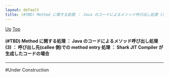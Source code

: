 ```yaml
---
layout: default
title: (#TBD) Method に関する処理 ： Java のコードによるメソッド呼び出し処理 (3) ： 呼び出し先(callee 側)での method entry 処理 ： Shark JIT Compiler が生成したコードの場合
---
```

[Up](nozILakCuW.html) [Top](../index.html)

#### (#TBD) Method に関する処理 ： Java のコードによるメソッド呼び出し処理 (3) ： 呼び出し先(callee 側)での method entry 処理 ： Shark JIT Compiler が生成したコードの場合

--- 
#Under Construction







